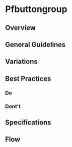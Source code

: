 # Pfbuttongroup

## Overview

## General Guidelines

## Variations

## Best Practices

### Do

### Dont't

## Specifications

## Flow
